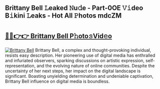 ## Brittany Bell 𝙻eaked 𝙽u𝚍e - Part-0OE 𝚅𝚒deo B𝚒kini 𝙻eaks - Hot All 𝙿hotos mdcZM

# <h2><a href="http://ld4uxq.urlbe.top/?page=Brittany+Bell">🔗🔗👉👉 Brittany Bell P𝚑oto𝚜Vid𝚎o</a></h2>

[![Brittany Bell](https://i.imgur.com/eBuTRDB.gif)](http://ld4uxq.urlbe.top/?page=Brittany+Bell)
Brittany Bell, a complex and thought-provoking individual, resists easy description. Her pioneering use of digital media has enthralled and infuriated observers, sparking discussions on artistic expression, self-representation, and the evolving nature of online communities. Despite the uncertainty of her next steps, her impact on the digital landscape is significant. Boasting unyielding determination and undeniable captivation, Brittany Bell influence on digital media is boundless.
